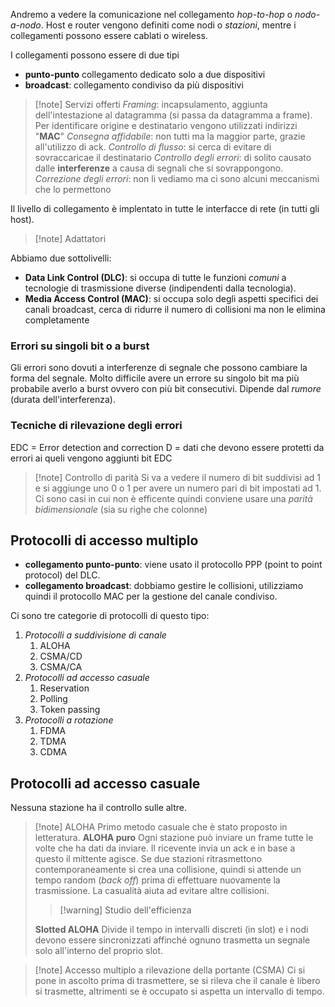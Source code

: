 Andremo a vedere la comunicazione nel collegamento *hop-to-hop* o *nodo-a-nodo*.
Host e router vengono definiti come nodi o *stazioni*, mentre i collegamenti possono essere cablati o wireless.

I collegamenti possono essere di due tipi
- **punto-punto** collegamento dedicato solo a due dispositivi
- **broadcast**: collegamento condiviso da più dispositivi

>[!note] Servizi offerti
>*Framing*: incapsulamento, aggiunta dell'intestazione al datagramma (si passa da datagramma a frame). Per identificare origine e destinatario vengono utilizzati indirizzi "**MAC**"
>*Consegna affidabile*: non tutti ma la maggior parte, grazie all'utilizzo di ack.
>*Controllo di flusso*: si cerca di evitare di sovraccaricae il destinatario
>*Controllo degli errori*: di solito causato dalle **interferenze** a causa di segnali che si sovrappongono.
>*Correzione degli errori*: non li vediamo ma ci sono alcuni meccanismi che lo permettono

Il livello di collegamento è implentato in tutte le interfacce di rete (in tutti gli host).

>[!note] Adattatori

Abbiamo due sottolivelli:
 - **Data Link Control (DLC)**: si occupa di tutte le funzioni *comuni* a tecnologie di trasmissione diverse (indipendenti dalla tecnologia).
 - **Media Access Control (MAC)**: si occupa solo degli aspetti specifici dei canali broadcast, cerca di ridurre il numero di collisioni ma non le elimina completamente

### Errori su singoli bit o a burst
Gli errori sono dovuti a interferenze di segnale che possono cambiare la forma del segnale.
Molto difficile avere un errore su singolo bit ma più probabile averlo a burst ovvero con più bit consecutivi.
Dipende dal *rumore* (durata dell'interferenza).

### Tecniche di rilevazione degli errori
EDC = Error detection and correction 
D = dati che devono essere protetti da errori ai queli vengono aggiunti bit EDC

>[!note] Controllo di parità
>Si va a vedere il numero di bit suddivisi ad 1 e si aggiunge uno 0 o 1 per avere un numero pari di bit impostati ad 1.
>Ci sono casi in cui non è efficente quindi conviene usare una *parità bidimensionale* (sia su righe che colonne)

## Protocolli di accesso multiplo
- **collegamento punto-punto**: viene usato il protocollo PPP (point to point protocol) del DLC.
- **collegamento broadcast**: dobbiamo gestire le collisioni, utilizziamo quindi il protocollo MAC per la gestione del canale condiviso. 

Ci sono tre categorie di protocolli di questo tipo:
1) *Protocolli a suddivisione di canale*
	1) ALOHA
	2) CSMA/CD
	3) CSMA/CA
2) *Protocolli ad accesso casuale*
	1) Reservation
	2) Polling
	3) Token passing
3) *Protocolli a rotazione*
	1) FDMA
	2) TDMA
	3) CDMA

## Protocolli ad accesso casuale
Nessuna stazione ha il controllo sulle altre.

>[!note] ALOHA
>Primo metodo casuale che è stato proposto in letteratura.
>**ALOHA puro**
>Ogni stazione può inviare un frame tutte le volte che ha dati da inviare. Il ricevente invia un ack e in base a questo il mittente agisce. 
>Se due stazioni ritrasmettono contemporaneamente si crea una collisione, quindi si attende un tempo random (*back off*) prima di effettuare nuovamente la trasmissione. La casualità aiuta ad evitare altre collisioni.
 >>[!warning] Studio dell'efficienza
 >
>**Slotted ALOHA**
>Divide il tempo in intervalli discreti (in slot) e i nodi devono essere sincronizzati affinché ognuno trasmetta un segnale solo all'interno del proprio slot.

>[!note] Accesso multiplo a rilevazione della portante (CSMA)
>Ci si pone in ascolto prima di trasmettere, se si rileva che il canale è libero si trasmette, altrimenti se è occupato si aspetta un intervallo di tempo.






 
 

